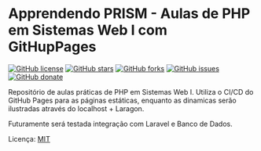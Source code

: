 # Apprendendo PRISM - Aulas de PHP em Sistemas Web I com GitHupPages

[![GitHub license](https://img.shields.io/github/license/clcmo/aulas_SWI_2Info?style=for-the-badge)](https://github.com/clcmo/aulas_SWI_2Info)
[![GitHub stars](https://img.shields.io/github/stars/clcmo/aulas_SWI_2Info?style=for-the-badge)](https://github.com/clcmo/aulas_SWI_2Info/stargazers)
[![GitHub forks](https://img.shields.io/github/forks/clcmo/aulas_SWI_2Info?style=for-the-badge)](https://github.com/clcmo/aulas_SWI_2Info/network)
[![GitHub issues](https://img.shields.io/github/issues/clcmo/aulas_SWI_2Info?style=for-the-badge)](https://github.com/clcmo/aulas_SWI_2Info/issues)
[![GitHub donate](https://img.shields.io/github/sponsors/clcmo?color=pink&style=for-the-badge)](https://github.com/sponsors/clcmo)

Repositório de aulas práticas de PHP em Sistemas Web I. Utiliza o CI/CD do GitHub Pages para as páginas estáticas, enquanto as dinamicas serão ilustradas através do localhost + Laragon.

Futuramente será testada integração com Laravel e Banco de Dados.

Licença: [MIT](LICENSE)

